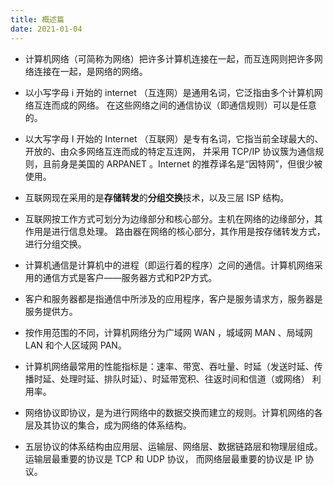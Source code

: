 ```yaml
---
title: 概述篇
date: 2021-01-04
---
```


+ 计算机网络（可简称为网络）把许多计算机连接在一起，而互连网则把许多网络连接在一起，是网络的网络。

+ 以小写字母 i 开始的 internet （互连网）是通用名词，它泛指由多个计算机网络互连而成的网络。
在这些网络之间的通信协议（即通信规则）可以是任意的。

+ 以大写字母 I 开始的 Internet （互联网）是专有名词，它指当前全球最大的、开放的、由众多网络互连而成的特定互连网，
并采用 TCP/IP 协议簇为通信规则，且前身是美国的 ARPANET 。Internet 的推荐译名是“因特网”，但很少被使用。

+ 互联网现在采用的是**存储转发**的**分组交换**技术，以及三层 ISP 结构。

+ 互联网按工作方式可划分为边缘部分和核心部分。主机在网络的边缘部分，其作用是进行信息处理。
路由器在网络的核心部分，其作用是按存储转发方式，进行分组交换。

+ 计算机通信是计算机中的进程（即运行着的程序）之间的通信。计算机网络采用的通信方式是客户——服务器方式和P2P方式。

+ 客户和服务器都是指通信中所涉及的应用程序，客户是服务请求方，服务器是服务提供方。

+ 按作用范围的不同，计算机网络分为广域网 WAN ，城域网 MAN 、局域网 LAN 和个人区域网 PAN。

+ 计算机网络最常用的性能指标是：速率、带宽、吞吐量、时延（发送时延、传播时延、处理时延、排队时延）、时延带宽积、往返时间和信道（或网络）
利用率。

+ 网络协议即协议，是为进行网络中的数据交换而建立的规则。计算机网络的各层及其协议的集合，成为网络的体系结构。

+ 五层协议的体系结构由应用层、运输层、网络层、数据链路层和物理层组成。运输层最重要的协议是 TCP 和 UDP 协议，
而网络层最重要的协议是 IP 协议。
